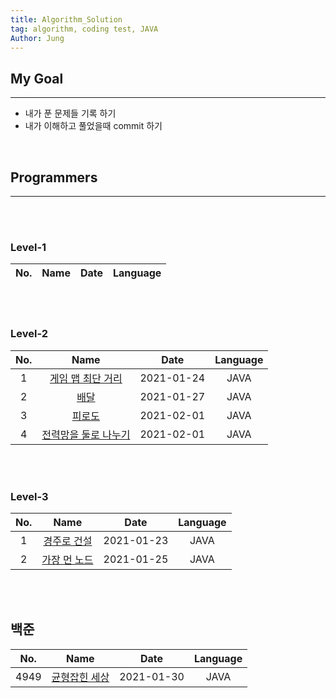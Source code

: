 ```yaml
---
title: Algorithm_Solution
tag: algorithm, coding test, JAVA
Author: Jung
---
```


## My Goal

---

- 내가 푼 문제들 기록 하기
- 내가 이해하고 풀었을때 commit 하기

</br>

## Programmers

---

</br>
</br>

### Level-1

| No. | Name | Date | Language |
| :-: | :--: | :--: | -------- |

</br>
</br>

### Level-2

| No. |                               Name                               |    Date    | Language |
| :-: | :--------------------------------------------------------------: | :--------: | :------: |
|  1  |       [게임 맵 최단 거리](./programmers/level2/gameMap.md)       | 2021-01-24 |   JAVA   |
|  2  |             [배달](./programmers/level2/delivery.md)             | 2021-01-27 |   JAVA   |
|  3  |        [피로도](./programmers/level2/fatigueDungeons.md)         | 2021-02-01 |   JAVA   |
|  4  | [전력망을 둘로 나누기](./programmers/level2/divideTwoNetwork.md) | 2021-02-01 |   JAVA   |

</br>
</br>

### Level-3

| No. |                         Name                         |    Date    | Language |
| :-: | :--------------------------------------------------: | :--------: | :------: |
|  1  |   [경주로 건설](./programmers/level3/raceLoad.md)    | 2021-01-23 |   JAVA   |
|  2  | [가장 먼 노드](./programmers/level3/farthestnode.md) | 2021-01-25 |   JAVA   |

</br>
</br>

## 백준

| No.  |                        Name                         |    Date    | Language |
| :--: | :-------------------------------------------------: | :--------: | :------: |
| 4949 | [균형잡힌 세상](./baekjoon/class2/balancedWorld.md) | 2021-01-30 |   JAVA   |

</br>
</br>
